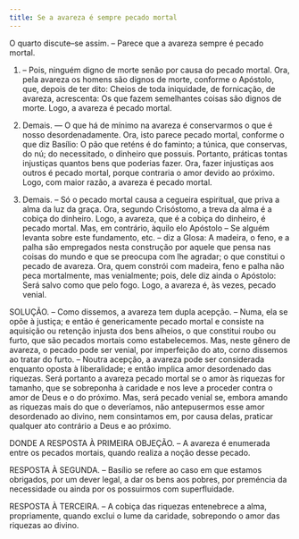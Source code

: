 ```yaml
---
title: Se a avareza é sempre pecado mortal
---
```


O quarto discute–se assim. – Parece que a avareza sempre é pecado mortal.  

1. – Pois, ninguém digno de morte senão por causa do pecado mortal. Ora, pela avareza os homens são dignos de morte, conforme o Apóstolo, que, depois de ter dito: Cheios de toda iniquidade, de fornicação, de avareza, acrescenta: Os que fazem semelhantes coisas são dignos de morte. Logo, a avareza é pecado mortal.  

2. Demais. –– O que há de mínimo na avareza é conservarmos o que é nosso desordenadamente. Ora, isto parece pecado mortal, conforme o que diz Basílio: O pão que reténs é do faminto; a túnica, que conservas, do nú; do necessitado, o dinheiro que possuis. Portanto, práticas tontas injustiças quantos bens que poderias fazer. Ora, fazer injustiças aos outros é pecado mortal, porque contraria o amor devido ao próximo. Logo, com maior razão, a avareza é pecado mortal.  

3. Demais. – Só o pecado mortal causa a cegueira espiritual, que priva a alma da luz da graça. Ora, segundo Crisóstomo, a treva da alma é a cobiça do dinheiro. Logo, a avareza, que é a cobiça do dinheiro, é pecado mortal.  Mas, em contrário, àquilo elo Apóstolo – Se alguém levanta sobre este fundamento, etc. – diz a Glosa: A madeira, o feno, e a palha são empregados nesta construção por aquele que pensa nas coisas do mundo e que se preocupa com lhe agradar; o que constitui o pecado de avareza. Ora, quem constrói com madeira, feno e palha não peca mortalmente, mas venialmente; pois, dele diz ainda o Apóstolo: Será salvo como que pelo fogo. Logo, a avareza é, às vezes, pecado venial.  

SOLUÇÃO. – Como dissemos, a avareza tem dupla acepção. – Numa, ela se opõe à justiça; e então é genericamente pecado mortal e consiste na aquisição ou retenção injusta dos bens alheios, o que constitui roubo ou furto, que são pecados mortais como estabelecemos. Mas, neste gênero de avareza, o pecado pode ser venial, por imperfeição do ato, corno dissemos ao tratar do furto. – Noutra acepção, a avareza pode ser considerada enquanto oposta à Iiberalidade; e então implica amor desordenado das riquezas. Será portanto a avareza pecado mortal se o amor às riquezas for tamanho, que se sobreponha à caridade e nos leve a proceder contra o amor de Deus e o do próximo. Mas, será pecado venial se, embora amando as riquezas mais do que o deveríamos, não antepusermos esse amor desordenado ao divino, nem consintamos em, por causa delas, praticar qualquer ato contrário a Deus e ao próximo.  

DONDE A RESPOSTA À PRIMEIRA OBJEÇÃO. – A avareza é enumerada entre os pecados mortais, quando realiza a noção desse pecado.  

RESPOSTA À SEGUNDA. – Basílio se refere ao caso em que estamos obrigados, por um dever legal, a dar os bens aos pobres, por preméncia da necessidade ou ainda por os possuirmos com superfluidade. 

RESPOSTA À TERCEIRA. – A cobiça das riquezas entenebrece a alma, propriamente, quando exclui o lume da caridade, sobrepondo o amor das riquezas ao divino.